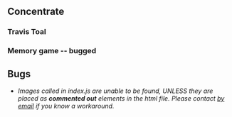 ## Concentrate
### Travis Toal

### Memory game -- bugged

## Bugs
* _Images called in index.js are unable to be found, UNLESS they are placed as **commented out** elements in the html file. Please contact [by email](travisty12@gmail.com) if you know a workaround._
